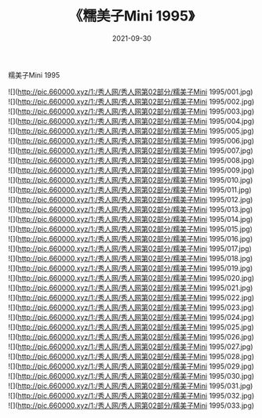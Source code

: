 ﻿---
layout: post
title:  《糯美子Mini 1995》
date:   2021-09-30
img: http://pic.660000.xyz/1:/秀人网/秀人网第02部分/糯美子Mini 1995/000.jpg
categories: [美女, 清纯, 唯美]
---

糯美子Mini 1995

  ![](http://pic.660000.xyz/1:/秀人网/秀人网第02部分/糯美子Mini 1995/001.jpg) <br> ![](http://pic.660000.xyz/1:/秀人网/秀人网第02部分/糯美子Mini 1995/002.jpg) <br> ![](http://pic.660000.xyz/1:/秀人网/秀人网第02部分/糯美子Mini 1995/003.jpg) <br> ![](http://pic.660000.xyz/1:/秀人网/秀人网第02部分/糯美子Mini 1995/004.jpg) <br> ![](http://pic.660000.xyz/1:/秀人网/秀人网第02部分/糯美子Mini 1995/005.jpg) <br> ![](http://pic.660000.xyz/1:/秀人网/秀人网第02部分/糯美子Mini 1995/006.jpg) <br> ![](http://pic.660000.xyz/1:/秀人网/秀人网第02部分/糯美子Mini 1995/007.jpg) <br> ![](http://pic.660000.xyz/1:/秀人网/秀人网第02部分/糯美子Mini 1995/008.jpg) <br> ![](http://pic.660000.xyz/1:/秀人网/秀人网第02部分/糯美子Mini 1995/009.jpg) <br> ![](http://pic.660000.xyz/1:/秀人网/秀人网第02部分/糯美子Mini 1995/010.jpg) <br> ![](http://pic.660000.xyz/1:/秀人网/秀人网第02部分/糯美子Mini 1995/011.jpg) <br> ![](http://pic.660000.xyz/1:/秀人网/秀人网第02部分/糯美子Mini 1995/012.jpg) <br> ![](http://pic.660000.xyz/1:/秀人网/秀人网第02部分/糯美子Mini 1995/013.jpg) <br> ![](http://pic.660000.xyz/1:/秀人网/秀人网第02部分/糯美子Mini 1995/014.jpg) <br> ![](http://pic.660000.xyz/1:/秀人网/秀人网第02部分/糯美子Mini 1995/015.jpg) <br> ![](http://pic.660000.xyz/1:/秀人网/秀人网第02部分/糯美子Mini 1995/016.jpg) <br> ![](http://pic.660000.xyz/1:/秀人网/秀人网第02部分/糯美子Mini 1995/017.jpg) <br> ![](http://pic.660000.xyz/1:/秀人网/秀人网第02部分/糯美子Mini 1995/018.jpg) <br> ![](http://pic.660000.xyz/1:/秀人网/秀人网第02部分/糯美子Mini 1995/019.jpg) <br> ![](http://pic.660000.xyz/1:/秀人网/秀人网第02部分/糯美子Mini 1995/020.jpg) <br> ![](http://pic.660000.xyz/1:/秀人网/秀人网第02部分/糯美子Mini 1995/021.jpg) <br> ![](http://pic.660000.xyz/1:/秀人网/秀人网第02部分/糯美子Mini 1995/022.jpg) <br> ![](http://pic.660000.xyz/1:/秀人网/秀人网第02部分/糯美子Mini 1995/023.jpg) <br> ![](http://pic.660000.xyz/1:/秀人网/秀人网第02部分/糯美子Mini 1995/024.jpg) <br> ![](http://pic.660000.xyz/1:/秀人网/秀人网第02部分/糯美子Mini 1995/025.jpg) <br> ![](http://pic.660000.xyz/1:/秀人网/秀人网第02部分/糯美子Mini 1995/026.jpg) <br> ![](http://pic.660000.xyz/1:/秀人网/秀人网第02部分/糯美子Mini 1995/027.jpg) <br> ![](http://pic.660000.xyz/1:/秀人网/秀人网第02部分/糯美子Mini 1995/028.jpg) <br> ![](http://pic.660000.xyz/1:/秀人网/秀人网第02部分/糯美子Mini 1995/029.jpg) <br> ![](http://pic.660000.xyz/1:/秀人网/秀人网第02部分/糯美子Mini 1995/030.jpg) <br> ![](http://pic.660000.xyz/1:/秀人网/秀人网第02部分/糯美子Mini 1995/031.jpg) <br> ![](http://pic.660000.xyz/1:/秀人网/秀人网第02部分/糯美子Mini 1995/032.jpg) <br> ![](http://pic.660000.xyz/1:/秀人网/秀人网第02部分/糯美子Mini 1995/033.jpg) <br>